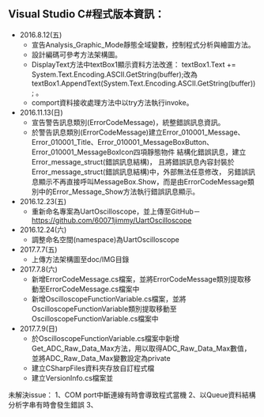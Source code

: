 ﻿## Visual Studio C#程式版本資訊：
- 2016.8.12(五)
	- 宣告Analysis_Graphic_Mode靜態全域變數，控制程式分析與繪圖方法。
	- 設計編碼可參考方法架構圖。
	- DisplayText方法中textBox1顯示資料方法改進：
	textBox1.Text += System.Text.Encoding.ASCII.GetString(buffer);改為textBox1.AppendText(System.Text.Encoding.ASCII.GetString(buffer)); 。
	- comport資料接收處理方法中以try方法執行invoke。
- 2016.11.13(日)
	- 宣告警告訊息類別(ErrorCodeMessage)，統整錯誤訊息資訊。
	- 於警告訊息類別(ErrorCodeMessage)建立Error_010001_Message、Error_010001_Title、Error_010001_MessageBoxButton、Error_010001_MessageBoxIcon四項靜態物件
		結構化錯誤訊息，建立Error_message_struct(錯誤訊息結構)，
		且將錯誤訊息內容封裝於Error_message_struct(錯誤訊息結構)中，外部無法任意修改，
		另錯誤訊息顯示不再直接呼叫MessageBox.Show，而是由ErrorCodeMessage類別中的Error_Message_Show方法執行錯誤訊息顯示。
- 2016.12.23(五)
	- 重新命名專案為UartOscilloscope，並上傳至GitHub－https://github.com/60071jimmy/UartOscilloscope
- 2016.12.24(六)
	- 調整命名空間(namespace)為UartOscilloscope
- 2017.7.7(五)
	- 上傳方法架構圖至doc/IMG目錄
- 2017.7.8(六)
	- 新增ErrorCodeMessage.cs檔案，並將ErrorCodeMessage類別提取移動至ErrorCodeMessage.cs檔案中
	- 新增OscilloscopeFunctionVariable.cs檔案，並將OscilloscopeFunctionVariable類別提取移動至OscilloscopeFunctionVariable.cs檔案中
- 2017.7.9(日)
	- 於OscilloscopeFunctionVariable.cs檔案中新增Get_ADC_Raw_Data_Max方法，用以取得ADC_Raw_Data_Max數值，並將ADC_Raw_Data_Max變數設定為private
	- 建立CSharpFiles資料夾存放自訂程式檔
	- 建立VersionInfo.cs檔案並

未解決issue：
	1、COM port中斷連線有時會導致程式當機
	2、以Queue資料結構分析字串有時會發生錯誤
	3、